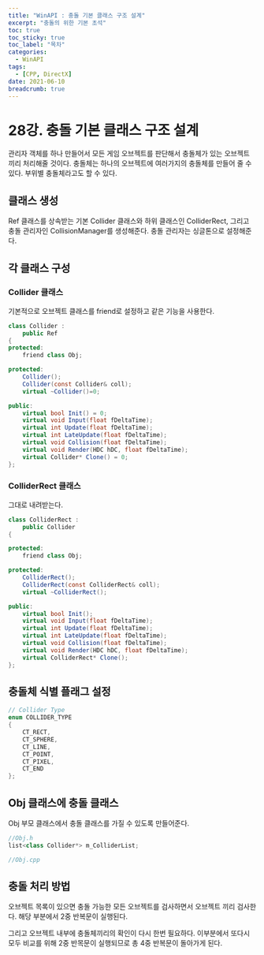 ```yaml
---
title: "WinAPI : 충돌 기본 클래스 구조 설계"
excerpt: "충돌의 위한 기본 초석"
toc: true
toc_sticky: true
toc_label: "목차"
categories:
  - WinAPI
tags:
  - [CPP, DirectX]
date: 2021-06-10
breadcrumb: true
---
```


# 28강. 충돌 기본 클래스 구조 설계

관리자 객체를 하나 만들어서 모든 게임 오브젝트를 판단해서 충돌체가 있는 오브젝트 끼리 처리해줄 것이다. 충돌체는 하나의 오브젝트에 여러가지의 충돌체를 만들어 줄 수 있다. 부위별 충돌체라고도 할 수 있다.

## 클래스 생성

Ref 클래스를 상속받는 기본 Collider 클래스와 하위 클래스인 ColliderRect, 그리고 충돌 관리자인 CollisionManager를 생성해준다. 충돌 관리자는 싱글톤으로 설정해준다.

## 각 클래스 구성

### Collider 클래스

기본적으로 오브젝트 클래스를 friend로 설정하고 같은 기능을 사용한다.

```csharp
class Collider :
    public Ref
{
protected:
	friend class Obj;

protected:
    Collider();
	Collider(const Collider& coll);
    virtual ~Collider()=0;

public:
	virtual bool Init() = 0;
	virtual void Input(float fDeltaTime);
	virtual int Update(float fDeltaTime);
	virtual int LateUpdate(float fDeltaTime);
	virtual void Collision(float fDeltaTime);
	virtual void Render(HDC hDC, float fDeltaTime);
	virtual Collider* Clone() = 0;
};
```

### ColliderRect 클래스

그대로 내려받는다.

```csharp
class ColliderRect :
    public Collider
{

protected:
	friend class Obj;

protected:
	ColliderRect();
	ColliderRect(const ColliderRect& coll);
	virtual ~ColliderRect();

public:
	virtual bool Init();
	virtual void Input(float fDeltaTime);
	virtual int Update(float fDeltaTime);
	virtual int LateUpdate(float fDeltaTime);
	virtual void Collision(float fDeltaTime);
	virtual void Render(HDC hDC, float fDeltaTime);
	virtual ColliderRect* Clone();
};
```

## 충돌체 식별 플래그 설정

```csharp
// Collider Type
enum COLLIDER_TYPE
{
	CT_RECT,
	CT_SPHERE,
	CT_LINE,
	CT_POINT,
	CT_PIXEL,
	CT_END
};
```

## Obj 클래스에 충돌 클래스

Obj 부모 클래스에서 충돌 클래스를 가질 수 있도록 만들어준다.

```csharp
//Obj.h
list<class Collider*> m_ColliderList;

//Obj.cpp
```

## 충돌 처리 방법

오브젝트 목록이 있으면 충돌 가능한 모든 오브젝트를 검사하면서 오브젝트 끼리 검사한다. 해당 부분에서 2중 반복문이 실행된다.

그리고 오브젝트 내부에 충돌체끼리의 확인이 다시 한번 필요하다. 이부분에서 또다시 모두 비교를 위해 2중 반목문이 실행되므로 총 4중 반복문이 돌아가게 된다.